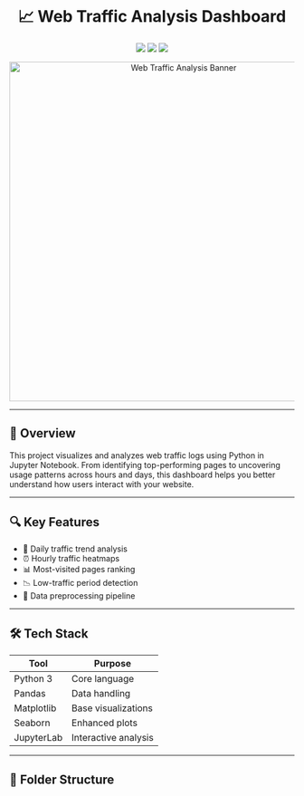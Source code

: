 <h1 align="center">📈 Web Traffic Analysis Dashboard</h1>

<p align="center">
  <img src="https://img.shields.io/badge/Python-3.x-blue?style=flat&logo=python">
  <img src="https://img.shields.io/badge/Jupyter-Notebook-orange?logo=jupyter&style=flat">
  <img src="https://img.shields.io/badge/Status-Active-brightgreen">
</p>

<p align="center">
  <img src="A_digital_graphic_design_image_features_the_title_.png" alt="Web Traffic Analysis Banner" width="600"/>
</p>

---

## 🚀 Overview

This project visualizes and analyzes web traffic logs using Python in Jupyter Notebook. From identifying top-performing pages to uncovering usage patterns across hours and days, this dashboard helps you better understand how users interact with your website.

---

## 🔍 Key Features

- 📅 Daily traffic trend analysis  
- ⏰ Hourly traffic heatmaps  
- 📊 Most-visited pages ranking  
- 📉 Low-traffic period detection  
- 🧹 Data preprocessing pipeline  

---

## 🛠️ Tech Stack

| Tool        | Purpose                    |
|-------------|----------------------------|
| Python 3    | Core language              |
| Pandas      | Data handling              |
| Matplotlib  | Base visualizations        |
| Seaborn     | Enhanced plots             |
| JupyterLab  | Interactive analysis       |

---

## 📁 Folder Structure

